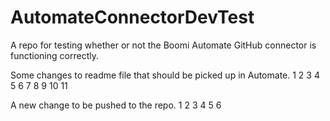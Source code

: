# AutomateConnectorDevTest

A repo for testing whether or not the Boomi Automate GitHub connector is functioning correctly.

Some changes to readme file that should be picked up in Automate. 1 2 3 4 5 6 7 8 9 10 11

A new change to be pushed to the repo. 1 2 3 4 5 6

